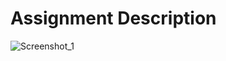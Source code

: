 # Assignment Description
![Screenshot_1](https://user-images.githubusercontent.com/62524855/141514936-89bde8d9-e6d1-46cc-972d-6789a224e7c2.png)
